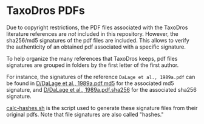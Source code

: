 # TaxoDros PDFs

Due to copyright restrictions, the PDF files associated with the TaxoDros literature references are *not* included in this repository. However, the sha256/md5 signatures of the pdf files are included. This allows to verify the authenticity of an obtained pdf associated with a specific signature.

To help organize the many references that TaxoDros keeps, pdf files signatures are grouped in folders by the first letter of the first author.

For instance, the signatures of the reference `DaLage et al., 1989a.pdf` can be found in [D/DaLage et al., 1989a.pdf.md5](D/DaLage%20et%20al.,%201989a.pdf.md5) for the associated md5 signature, and [D/DaLage et al., 1989a.pdf.sha256](D/DaLage%20et%20al.,%201989a.pdf.sha256) for the associated sha256 signature. 

[calc-hashes.sh](../bin/calc-hashes.sh) is the script used to generate these signature files from their original pdfs. Note that file signatures are also called "hashes."


 
